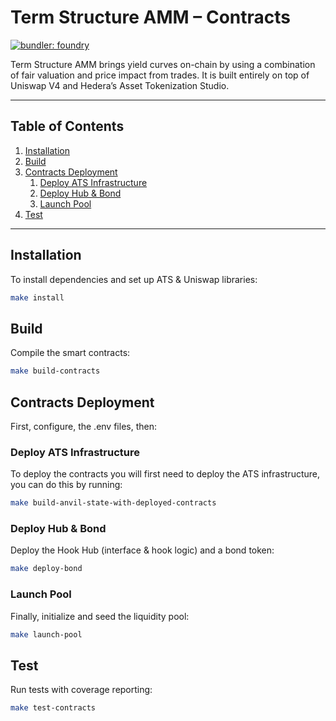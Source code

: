 # Term Structure AMM – Contracts

[![bundler: foundry](https://img.shields.io/badge/framework-foundry-orange)](https://github.com/foundry-rs/foundry)

Term Structure AMM brings yield curves on-chain by using a combination of fair valuation and price impact from trades. It is built entirely on top of Uniswap V4 and Hedera’s Asset Tokenization Studio.

---

## Table of Contents

1. [Installation](#installation)  
2. [Build](#build)  
3. [Contracts Deployment](#contracts-deployment)  
   1. [Deploy ATS Infrastructure](#deploy-ats-infrastructure)  
   2. [Deploy Hub & Bond](#deploy-hub--bond)  
   3. [Launch Pool](#launch-pool)  
4. [Test](#test)  
---

## Installation

To install dependencies and set up ATS & Uniswap libraries:

```sh
make install
```

## Build

Compile the smart contracts:

```sh
make build-contracts
```

## Contracts Deployment

First, configure, the .env files, then:

### Deploy ATS Infrastructure

To deploy the contracts you will first need to deploy the ATS infrastructure, you can do this by running:

```sh
make build-anvil-state-with-deployed-contracts
```

### Deploy Hub & Bond

Deploy the Hook Hub (interface & hook logic) and a bond token:

```sh
make deploy-bond
```

### Launch Pool

Finally, initialize and seed the liquidity pool:

```sh
make launch-pool
```

## Test

Run tests with coverage reporting:

```sh
make test-contracts
```